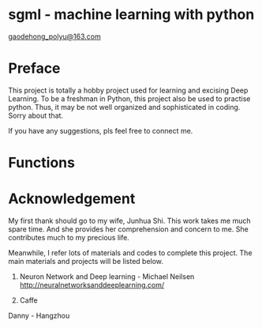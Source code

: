 # sgml - machine learning with python
  
  gaodehong_polyu@163.com

# Preface

This project is totally a hobby project used for learning and excising Deep Learning.
To be a freshman in Python, this project also be used to practise python.
Thus, it may be not well organized and sophisticated in coding.
Sorry about that.

If you have any suggestions, pls feel free to connect me.

# Functions



# Acknowledgement

My first thank should go to my wife, Junhua Shi. 
This work takes me much spare time. And she provides her comprehension and concern to me.
She contributes much to my precious life.

Meanwhile, I refer lots of materials and codes to complete this project.
The main materials and projects will be listed below.

1. Neuron Network and Deep learning - Michael Neilsen
http://neuralnetworksanddeeplearning.com/

2. Caffe

Danny - Hangzhou

